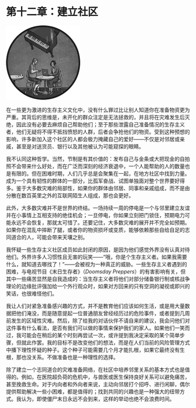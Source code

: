 # 第十二章：建立社区

![](img/chapterart.png)

在一些更为激进的生存主义文化中，没有什么罪过比让别人知道你在准备物资更为严重。其背后的思维是，未开化的群众注定是无法拯救的，并且将在灾难发生后灭绝，因此没有必要去麻烦自己帮助他们；至于那些泄露自己准备情况的生存主义者，他们无疑将不得不抵挡愤怒的人群，后者会争抢他们的物资。受到这种预想的影响，许多新加入这个社区的人都会极力掩藏自己的爱好——不仅是对邻居或亲戚，甚至是对送货员、银行以及其他被认为可能窥探的眼睛。

我不认同这种哲学。当然，节制是有其价值的：发布自己与金条或大把现金的自拍照不会带来什么好处，而在广泛而深刻的经济衰退中，一个人能帮助的人的数量也是有限的。但在困难时期，人们几乎总是会聚集在一起，在地方社区中找到力量。成为一个具有韧性的群体的一部分，比孤军奋战、试图单独面对整个世界要好得多。鉴于大多数灾难的局部性，如果你的群体由邻居、同事和亲戚组成，而不是由分散在数百英里之外的互联网陌生人组成，那也会更好。

此外，大多数灾难并不是世界的终结。一场持续一周的停电是一个与邻里建立友谊并在小事情上互相支持的绝佳机会；一旦停电，你如果立刻把门锁住，预期电力可能永远不会恢复，那就太可惜了。还要记住，大多数灾难的展开并不完全如预期。如果你在混乱中摔断了腿，或者你的物资损坏或变质，能够依赖那些自给自足的志同道合的人，可能会带来天壤之别。

我怀疑一些生存主义社区成员如此封闭的原因，是因为他们感觉外界没有认真对待他们。外界许多人习惯性且无害的玩笑——“哦，你是个生存主义者。如果我需要什么，就知道去哪找了！”——会被视为一种真正的威胁。一些生存主义者遇到的困难，与电视节目《末日生存者》（*Doomsday Preppers*）的有害影响有关，但其中一些痛苦显然是自我造成的：当生存主义者将他们对部分储备银行制或核战争理论的边缘批评强加给一个外行观众时，如果对方回来的只有空洞的凝视或即兴的笑话，也很难怪他们。

我让人们对紧急准备感兴趣的方式，并不是教育他们应该如何生活，或是用大量数据把他们淹没，而是随意提起一位普通朋友曾经经历过的危险事件，或者提到几周前发生的区域性灾难。然后，除了给我的对话伙伴不请自来的建议，我会问他们对这件事有什么看法，是否有我们可以做的事情来保护我们的家人。如果他们一笑而过，我可能会在稍后的某个时刻再尝试一次，或许提到我决定采取的某个简单步骤，但就此作罢。我的目标不是改变他们的想法，而是在人们当前的风险管理方式中播下理性怀疑的种子。这个种子可能需要几个月才能扎根，如果它最终没有生根，那也没关系。不做准备也是一种理性的选择。

除了建立一个志同道合的灾难准备网络，在社区中培养邻里关系的基本方式也是值得的。例如，在医院超负荷的危机中，与兽医或医生保持良好关系可以避免痛苦，甚至挽救生命。对于内向者和外向者来说，主动向邻居打个招呼、进行闲聊，偶尔提供帮助解决一些小困难，都是值得的；找到共同的兴趣也是一种强大的纽带方式。我认为，即使僵尸末日永远不会到来，这样的举动也绝不会浪费时间。

